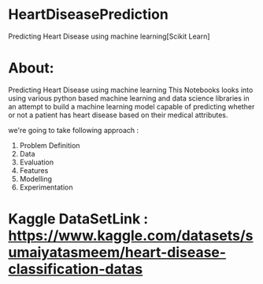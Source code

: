 # HeartDiseasePrediction
Predicting Heart Disease using machine learning[Scikit Learn]


# About:
Predicting Heart Disease using machine learning
This Notebooks looks into using various python based machine learning and data science libraries in an attempt to build a machine learning model capable of predicting whether or not a patient has heart disease based on their medical attributes.

we're going to take following approach :
1. Problem Definition
2. Data
3. Evaluation
4. Features
5. Modelling
6. Experimentation

# Kaggle DataSetLink : https://www.kaggle.com/datasets/sumaiyatasmeem/heart-disease-classification-datas

